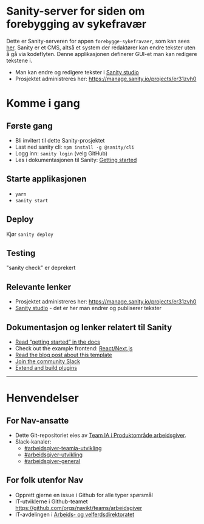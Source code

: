 Sanity-server for siden om forebygging av sykefravær
================

Dette er Sanity-serveren for appen `forebygge-sykefravaer`, som kan sees [her](https://arbeidsgiver.nav.no/forebygge-sykefravaer).
Sanity er et CMS, altså et system der redaktører kan endre tekster uten å gå via kodeflyten. Denne applikasjonen definerer GUI-et man kan redigere tekstene i.

 - Man kan endre og redigere tekster i [Sanity studio](https://forebygge-sykefravaer.sanity.studio/)
 - Prosjektet administreres her: https://manage.sanity.io/projects/er31zvh0

# Komme i gang
## Første gang
 - Bli invitert til dette Sanity-prosjektet
 - Last ned sanity cli: `npm install -g @sanity/cli`
 - Logg inn: `sanity login` (velg GitHub)
 - Les i dokumentasjonen til Sanity: [Getting started](https://www.sanity.io/docs/introduction/getting-started?utm_source=readme)

## Starte applikasjonen
 - `yarn`
 - `sanity start`

## Deploy
Kjør `sanity deploy`

## Testing
"sanity check" er deprekert

## Relevante lenker
 - Prosjektet administreres her: https://manage.sanity.io/projects/er31zvh0
 - [Sanity studio](https://forebygge-sykefravaer.sanity.studio/) - det er her man endrer og publiserer tekster

## Dokumentasjon og lenker relatert til Sanity
- [Read “getting started” in the docs](https://www.sanity.io/docs/introduction/getting-started?utm_source=readme)
- Check out the example frontend: [React/Next.js](https://github.com/sanity-io/tutorial-sanity-blog-react-next)
- [Read the blog post about this template](https://www.sanity.io/blog/build-your-own-blog-with-sanity-and-next-js?utm_source=readme)
- [Join the community Slack](https://slack.sanity.io/?utm_source=readme)
- [Extend and build plugins](https://www.sanity.io/docs/content-studio/extending?utm_source=readme)

---

# Henvendelser

## For Nav-ansatte
* Dette Git-repositoriet eies av [Team IA i Produktområde arbeidsgiver](https://navno.sharepoint.com/sites/intranett-prosjekter-og-utvikling/SitePages/Produktomr%C3%A5de-arbeidsgiver.aspx).
* Slack-kanaler:
    * [#arbeidsgiver-teamia-utvikling](https://nav-it.slack.com/archives/C016KJA7CFK)
    * [#arbeidsgiver-utvikling](https://nav-it.slack.com/archives/CD4MES6BB)
    * [#arbeidsgiver-general](https://nav-it.slack.com/archives/CCM649PDH)

## For folk utenfor Nav
* Opprett gjerne en issue i Github for alle typer spørsmål
* IT-utviklerne i Github-teamet https://github.com/orgs/navikt/teams/arbeidsgiver
* IT-avdelingen i [Arbeids- og velferdsdirektoratet](https://www.nav.no/no/NAV+og+samfunn/Kontakt+NAV/Relatert+informasjon/arbeids-og-velferdsdirektoratet-kontorinformasjon)
